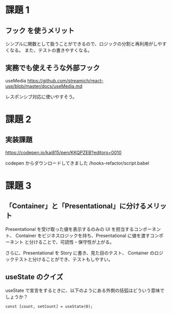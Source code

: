 # 課題 1

## フック を使うメリット

シンプルに関数として扱うことができるので、ロジックの分割と再利用がしやすくなる。
また、テストの書きやすくなる。

## 実務でも使えそうな外部フック

useMedia
https://github.com/streamich/react-use/blob/master/docs/useMedia.md

レスポンシブ対応に使いやすそう。

# 課題 2

## 実装課題

https://codepen.io/kai815/pen/KKQPZEB?editors=0010

codepen からダウンロードしてきました
/hooks-refactor/script.babel

# 課題 3

## 「Container」と「Presentational」に分けるメリット

Presentational を受け取った値を表示するのみの UI を担当するコンポーネント、
Container をビジネスロジックを持ち、Presentational に値を渡すコンポーネント
と分けることで、可読性・保守性が上がる。

さらに、Presentational を Story に書き、見た目のテスト、
Container のロジックテストと分けることができ、テストもしやすい。

## useState のクイズ

useState で宣言をするときに、以下のようにある外側の括弧はどういう意味でしょうか？

```
const [count, setCount] = useState(0);
```
